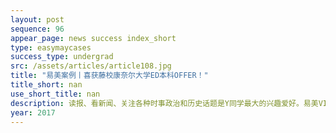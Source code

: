 ```yaml
---
layout: post
sequence: 96
appear_page: news success index_short
type: easymaycases
success_type: undergrad
src: /assets/articles/article108.jpg
title: "易美案例丨喜获藤校康奈尔大学ED本科OFFER！"
title_short: nan
use_short_title: nan
description: 读报、看新闻、关注各种时事政治和历史话题是Y同学最大的兴趣爱好。易美VIP团队老师和哈佛大学前招生官奈特先生与Y同学进入深入交流过后，根据她的兴趣爱好，为她确定下了一个“小学者”的标签。基于深度评估的结果，奈特先生为Y同学清晰地梳理出了一条申请规划时间线，确定了每一个关键时间节点她应该要完成的准备工作。
year: 2017
---
```


